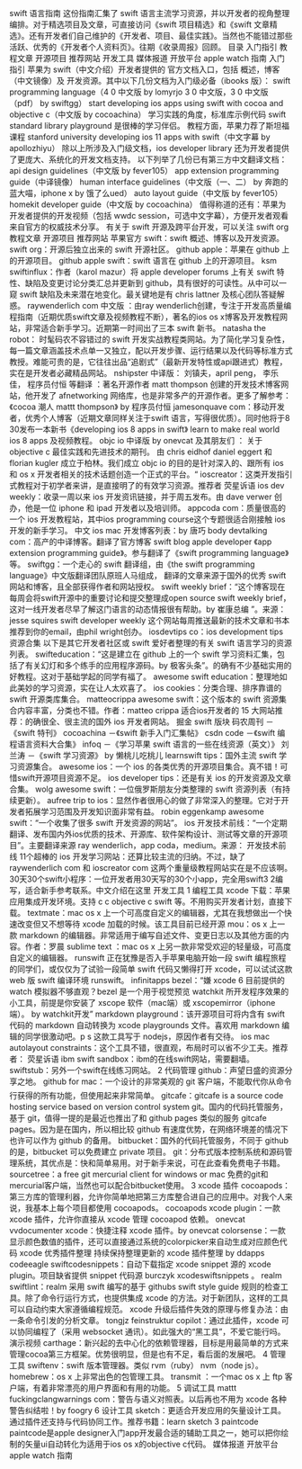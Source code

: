 swift 语言指南 这份指南汇集了 swift 语言主流学习资源，并以开发者的视角整理编排。对于精选项目及文章，可直接访问《swift 项目精选》和《swift 文章精选》。还有开发者们自己维护的《开发者、项目、最佳实践》。当然也不能错过那些活跃、优秀的《开发者个人资料页》。往期《收录周报》回顾。 目录 入门指引 教程文章 开源项目 推荐网站 开发工具 媒体报道 开放平台 apple watch 指南 入门指引 苹果为 swift（中文介绍）开发者提供的 官方文档入口，包括 概述，博客（中文镜像）及 开发资源。其中以下几份文档为入门级必备（ibooks 版）： swift programming language（4 0 中文版 by lomyrjo 3 0 中文版，3 0 中文版（pdf） by swiftgg） start developing ios apps using swift with cocoa and objective c（中文版 by cocoachina） 学习实践的角度，标准库示例代码 swift standard library playground 是很棒的学习伴侣。 教程方面，苹果力荐了斯坦福课程 stanford university developing ios 11 apps with swift（中文字幕 by apollozhiyu） 除以上所涉及入门级文档，ios developer library 还为开发者提供了更庞大、系统化的开发文档支持。 以下列举了几份已有第三方中文翻译文档： api design guidelines（中文版 by fever105） app extension programming guide（中译镜像） human interface guidelines（中文版（一、二） by 奔跑的蓝大喵，iphone x by 饿了么ued） auto layout guide（中文版 by fever105） homekit developer guide（中文版 by cocoachina） 值得称道的还有：苹果为开发者提供的开发视频（包括 wwdc session，可选中文字幕），方便开发者观看来自官方的权威技术分享。 有关于 swift 开源及跨平台开发，可以关注 swift org 教程文章 开源项目 推荐网站 苹果官方 swift：swift 概述、博客以及开发资源。 swift org：开源后独立出来的 swift 开源社区。 github apple：苹果在 github 上的开源项目。 github apple swift：swift 语言在 github 上的开源项目。 ksm swiftinflux：作者（karol mazur）将 apple developer forums 上有关 swift 特性、缺陷及变更讨论分类汇总并更新到 github，具有很好的可读性。从中可以一窥 swift 缺陷及未来潜在地变化。最关键地是有 chris lattner 及核心团队答疑解惑。 raywenderlich com 中文版 ：由ray wenderlich创建，专注于开发高质量编程指南（近期优质swift文章及视频教程不断），著名的ios os x博客及开发教程网站，非常适合新手学习。近期第一时间出了三本 swift 新书。 natasha the robot： 时髦码农不容错过的 swift 开发实战教程类网站。为了简化学习复杂性，每一篇文章涵盖技术点单一又独立，配以开发步骤、运行结果以及代码等标准方式教授。难能可贵的是，它往往出品“追剧式”（最新开发特性或api跟进式）教程，实在是开发者必藏精品网站。 nshipster 中译版： 刘镇夫，april peng， 李乐佳， 程序员付恒 等翻译 ：著名开源作者 matt thompson 创建的开发技术博客网站，他开发了 afnetworking 网络库，也是非常多产的开源作者。更多了解参考：《cocoa 潮人 mattt thompson》 by 程序员付恒 jamesonquave com：移动开发者，优秀个人博客（近期文章同样关注于swift 语言，写得很优质）。同时他将于8 30发布一本新书《developing ios 8 apps in swift》 learn to make real world ios 8 apps 及视频教程。 objc io 中译版 by onevcat 及其朋友们 ： 关于 objective c 最佳实践和先进技术的期刊。 由 chris eidhof daniel eggert 和 florian kugler 成立于柏林。我们成立 objc io 的目的是针对深入的、跟所有 ios 和 os x 开发者相关的技术话题创造一个正式的平台。“ ioscreator：这类开发指引式教程对于初学者来讲，是直接明了的有效学习资源。推荐者 荧星诉语 ios dev weekly：收录一周以来 ios 开发资讯链接，并于周五发布。由 dave verwer 创办，他是一位 iphone 和 ipad 开发者以及培训师。 appcoda com：质量很高的一个 ios 开发教程站，其中ios programming course这个专题很适合刚接触 ios 开发的新手学习。 中文 ios mac 开发博客列表：by 唐巧 body devtalking com：高产的中译博客。翻译了官方博客 swift blog apple developer 《app extension programming guide》。参与翻译了《swift programming language》等。 swiftgg：一个走心的 swift 翻译组，由《the swift programming language》中文版翻译团队原班人马组成， 翻译的文章来源于国外的优秀 swift 网站和博客，且全部获得作者和网站授权。 swift weekly brief：“这个博客现在每周会将swift开源中的重要讨论和提交整理成open source swift weekly brief，这对一线开发者尽早了解这门语言的动态情报很有帮助。by 崔康总编 ”。来源：jesse squires swift developer weekly 这个网站每周推送最新的技术文章和书本推荐到你的email，由phil wright创办。 iosdevtips co：ios development tips 资源合集 以下是其它开发者社区或 swift 爱好者整理的有关 swift 语言学习的资源列表。 swifteducation：“这是建立在 github 上的一个 swift 学习资料汇集，包括了有关幻灯和多个练手的应用程序源码。by 极客头条”。的确有不少基础实用的好教程。这对于基础学起的同学有福了。 awesome swift education：整理地如此美妙的学习资源，实在让人太欢喜了。 ios cookies：分类合理、排序靠谱的 swift 开源类库集合。 matteocrippa awesome swift：这个版本的 swift 资源集合内容丰富，分类也不错。作者：matteo crippa 适合ios开发者的 15 大网站推荐：的确很全、很主流的国外 ios 开发者网站。 掘金 swift 版块 码农周刊 －《swift 特刊》 cocoachina －《swift 新手入门汇集帖》 csdn code －《swift 编程语言资料大合集》 infoq －《学习苹果 swift 语言的一些在线资源（英文）》 刘兰涛 －《swift 学习资源》 by 懒桃儿吃桃儿 learnswift tips：国外主流 swift 学习资源集合。 awesome ios：一个 ios 的各类优秀的开源项目集合。真不错！可惜swift开源项目资源不足。 ios developer tips：还是有关 ios 的开发资源及文章合集。 wolg awesome swift：一位俄罗斯朋友分类整理的 swift 资源列表（有持续更新）。 aufree trip to ios：显然作者很用心的做了非常深入的整理。它对于开发者拓展学习范围及开发知识面非常有益。 robin eggenkamp awesome swift：“一个收集了很多 swift 开发资源的网站”。 ios 开发技术前线：“一个定期翻译、发布国内外ios优质的技术、开源库、软件架构设计、测试等文章的开源项目”。主要翻译来源 ray wenderlich，app coda，medium。来源： 开发技术前线 11个超棒的 ios 开发学习网站：还算比较主流的归纳。不过，缺了raywenderlich com 和 ioscreator com 这两个重量级教程网站实在是不应该啊。 30天30个swift小程序：一位开发者用30天写的30个小app，完全用swift3 2编写，适合新手参考联系。中文介绍在这里 开发工具 1 编程工具 xcode 下载：苹果应用集成开发环境。支持 c c objective c swift 等。不用购买开发者计划，直接下载。 textmate：mac os x 上一个可高度自定义的编辑器，尤其在我想做出一个快速改变但又不想等待 xcode 加载的时候。该工具目前已经开源 mou：os x 上一款 markdown 的编辑器。非常适用于编写自述文件、变更日志以及其他方面的内容。作者：罗晨 sublime text ：mac os x 上另一款非常受欢迎的轻量级，可高度自定义的编辑器。 runswift 正在犹豫是否入手苹果电脑开始一段 swift 编程旅程的同学们，或仅仅为了试验一段简单 swift 代码又懒得打开 xcode，可以试试这款 web 版 swift 编译环境 runswift。 infinitapps bezel：“嫌 xcode 6 目前提供的 watch 模拟器不够直观？bezel 是一个用于视觉预览 watchkit 所开发程序效果的小工具，前提是你安装了 xscope 软件（mac端）或 xscopemirror（iphone端）。 by watchkit开发” markdown playground：该开源项目可将内含有 swift 代码的 markdown 自动转换为 xcode playgrounds 文件。喜欢用 markdown 编辑的同学很激动吧。p s 这款工具写于 nodejs，原因作者有交待。 ios mac autolayout constraints：这个工具不错，很直观，布局时可以省不少工夫。推荐者： 荧星诉语 ibm swift sandbox：ibm的在线swift网站，需要翻墙。 swiftstub：另外一个swift在线练习网站。 2 代码管理 github：声望日盛的资源分享之地。 github for mac：一个设计的非常美观的 git 客户端，不能取代你从命令行获得的所有功能，但使用起来非常简单。 gitcafe：gitcafe is a source code hosting service based on version control system git。国内的代码托管服务，基于 git，值得一提的是最近也推出了和 github pages 类似的服务 gitcafe pages。因为是在国内，所以相比较 github 有速度优势，在网络环境差的情况下也许可以作为 github 的备用。 bitbucket：国外的代码托管服务，不同于 github 的是，bitbucket 可以免费建立 private 项目。 git：分布式版本控制系统和源码管理系统，其优点是：快和简单易用。对于新手来说，可在此查看免费电子书籍。 sourcetree：a free git mercurial client for windows or mac 免费的git和mercurial客户端，当然也可以配合bitbucket使用。 3 xcode 插件 cocoapods：第三方库的管理利器，允许你简单地把第三方库整合进自己的应用中。对我个人来说，我基本上每个项目都使用 cocoapods。 cocoapods xcode plugin：一款 xcode 插件，允许你直接从 xcode 管理 cocoapod 依赖。 onevcat vvdocumenter xcode：快捷注释 xcode 插件。by onevcat colorsense：一款显示颜色数值的插件，还可以直接通过系统的colorpicker来自动生成对应颜色代码 xcode 优秀插件整理 持续保持整理更新的 xcode 插件整理 by ddapps codeeagle swiftcodesnippets：自动下载指定 xcode snippet 源的 xcode plugin。项目缺省提供 snippet 代码源 burczyk xcodeswiftsnippets 。 realm swiftlint：realm 采用 swift 编写的基于 githubs swift style guide 规则的检查工具。除了命令行运行方式，也提供集成 xcode 的方法。对于新团队，这样的工具可以自动约束大家遵循编程规范。 xcode 升级后插件失效的原理与修复办法：由一条命令引发的分析文章。 tongjz feinstruktur copilot：通过此插件，xcode 可以协同编程了（采用 websocket 通讯）。如此强大的“黑工具”，不爱它能行吗。演示视频 carthage：新兴起的去中心化的依赖管理器，目标是用最简单的方式来管理cocoa第三方框架。优势很明显，但是也有不足，看后面的发展吧。 4 管理工具 swiftenv：swift 版本管理器。类似 rvm（ruby） nvm（node js）。 homebrew：os x 上非常出色的包管理工具。 transmit ：一个mac os x 上 ftp 客户端，有着非常漂亮的用户界面和有用的功能。 5 调试工具 mattt fuckingclangwarnings com：警告与语义对照表。以后再也不用为 xcode 各种警告纠结啦！by foogry 6 设计工具 sketch：更适合开发应用的矢量设计工具。通过插件还支持与代码协同工作。推荐书籍：learn sketch 3 paintcode paintcode是apple designer入门app开发最合适的辅助工具之一，她可以把你绘制的矢量ui自动转化为适用于ios os x的objective c代码。 媒体报道 开放平台 apple watch 指南